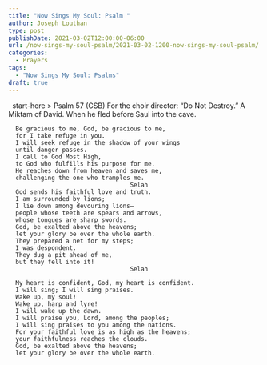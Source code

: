 ```yaml
---
title: "Now Sings My Soul: Psalm "
author: Joseph Louthan
type: post
publishDate: 2021-03-02T12:00:00-06:00
url: /now-sings-my-soul-psalm/2021-03-02-1200-now-sings-my-soul-psalm/
categories:
  - Prayers
tags:
  - "Now Sings My Soul: Psalms"
draft: true
---
```

<div style="font-variant: small-caps;">

</div>
&nbsp;
    start-here
> Psalm 57 (CSB)
For the choir director: “Do Not Destroy.” A Miktam of David. When he fled before Saul into the cave. 

      Be gracious to me, God, be gracious to me, 
      for I take refuge in you. 
      I will seek refuge in the shadow of your wings 
      until danger passes. 
      I call to God Most High, 
      to God who fulfills his purpose for me. 
      He reaches down from heaven and saves me, 
      challenging the one who tramples me. 
                                      Selah 
      God sends his faithful love and truth. 
      I am surrounded by lions; 
      I lie down among devouring lions—
      people whose teeth are spears and arrows, 
      whose tongues are sharp swords. 
      God, be exalted above the heavens; 
      let your glory be over the whole earth. 
      They prepared a net for my steps; 
      I was despondent. 
      They dug a pit ahead of me, 
      but they fell into it! 
                                      Selah 

      My heart is confident, God, my heart is confident. 
      I will sing; I will sing praises. 
      Wake up, my soul! 
      Wake up, harp and lyre! 
      I will wake up the dawn. 
      I will praise you, Lord, among the peoples; 
      I will sing praises to you among the nations. 
      For your faithful love is as high as the heavens; 
      your faithfulness reaches the clouds. 
      God, be exalted above the heavens; 
      let your glory be over the whole earth.
